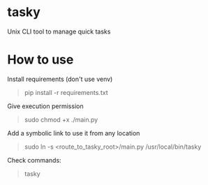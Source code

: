 # tasky
Unix CLI tool to manage quick tasks

# How to use

Install requirements (don't use venv)

> pip install -r requirements.txt

Give execution permission

> sudo chmod +x ./main.py

Add a symbolic link to use it from any location

> sudo ln -s <route_to_tasky_root>/main.py /usr/local/bin/tasky

Check commands:

> tasky